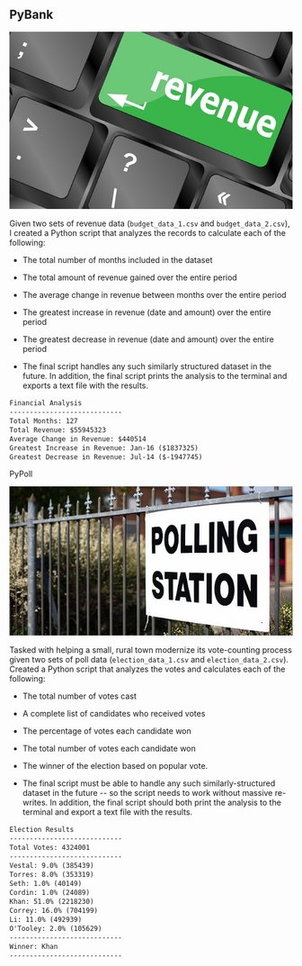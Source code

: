 ## PyBank

![revenue](Images/revenue.jpg)

Given two sets of revenue data (`budget_data_1.csv` and `budget_data_2.csv`), I created a Python script that analyzes the records to calculate each of the following:

* The total number of months included in the dataset

* The total amount of revenue gained over the entire period

* The average change in revenue between months over the entire period

* The greatest increase in revenue (date and amount) over the entire period

* The greatest decrease in revenue (date and amount) over the entire period

* The final script handles any such similarly structured dataset in the future. In addition, the final script prints the analysis to the terminal and exports a text file with the results.

```
Financial Analysis
----------------------------
Total Months: 127
Total Revenue: $55945323
Average Change in Revenue: $440514
Greatest Increase in Revenue: Jan-16 ($1837325)
Greatest Decrease in Revenue: Jul-14 ($-1947745)
```


PyPoll

![vote-counting](Images/vote-counting.jpg)

Tasked with helping a small, rural town modernize its vote-counting process given two sets of poll data (`election_data_1.csv` and `election_data_2.csv`). Created a Python script that analyzes the votes and calculates each of the following:

* The total number of votes cast

* A complete list of candidates who received votes

* The percentage of votes each candidate won

* The total number of votes each candidate won

* The winner of the election based on popular vote.

* The final script must be able to handle any such similarly-structured dataset in the future -- so the script needs to work without massive re-writes. In addition, the final script should both print the analysis to the terminal and export a text file with the results.

```
Election Results
----------------------------
Total Votes: 4324001
----------------------------
Vestal: 9.0% (385439)
Torres: 8.0% (353319)
Seth: 1.0% (40149)
Cordin: 1.0% (24089)
Khan: 51.0% (2218230)
Correy: 16.0% (704199)
Li: 11.0% (492939)
O'Tooley: 2.0% (105629)
----------------------------
Winner: Khan
----------------------------
```
